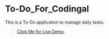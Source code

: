 # To-Do_For_Codingal
This is a To-Do application to manage daily tasks.
> [Click Me for Live Demo](https://awrhem.github.io/To-Do_For_Codingal/).

